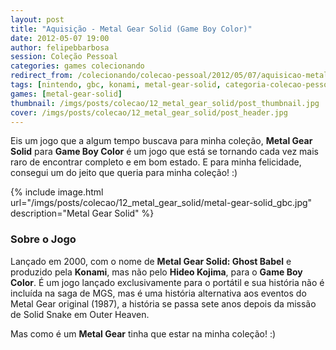 ```yaml
---
layout: post
title: "Aquisição - Metal Gear Solid (Game Boy Color)"
date: 2012-05-07 19:00
author: felipebbarbosa
session: Coleção Pessoal
categories: games colecionando
redirect_from: /colecionando/colecao-pessoal/2012/05/07/aquisicao-metal-gear-solid-gbc.html
tags: [nintendo, gbc, konami, metal-gear-solid, categoria-colecao-pessoal]
games: [metal-gear-solid]
thumbnail: /imgs/posts/colecao/12_metal_gear_solid/post_thumbnail.jpg
cover: /imgs/posts/colecao/12_metal_gear_solid/post_header.jpg
---
```


Eis um jogo que a algum tempo buscava para minha coleção, **Metal Gear Solid** para **Game Boy Color** é um jogo que está se tornando cada vez mais raro de encontrar completo e em bom estado. E para minha felicidade, consegui um do jeito que queria para minha coleção! :)

<!--more-->

{% include image.html url="/imgs/posts/colecao/12_metal_gear_solid/metal-gear-solid_gbc.jpg" description="Metal Gear Solid" %}

### Sobre o Jogo

Lançado em 2000, com o nome de **Metal Gear Solid: Ghost Babel** e produzido pela **Konami**, mas não pelo **Hideo Kojima**, para o **Game Boy Color**. É um jogo lançado exclusivamente para o portátil e sua história não é incluída na saga de MGS, mas é uma história alternativa aos eventos do Metal Gear original (1987), a história se passa sete anos depois da missão de Solid Snake em Outer Heaven.

Mas como é um **Metal Gear** tinha que estar na minha coleção! :)
